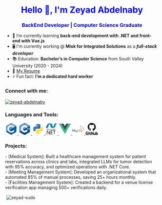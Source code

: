 <h1 align="center" style="color:blue;">Hello 👋, I'm Zeyad Abdelnaby</h1>
<h3 align="center" style="color:blue;">BackEnd Developer | Computer Science Graduate</h3>

- 🌱 I’m currently learning **back-end development with .NET and front-end with Vue.js**
- 🖥️ I'm currently working @ **Misk for Integrated Solutions** as a ***full-stack developer***
- 📚 Education: **Bachelor’s in Computer Science** from South Valley University (2020 - 2024)
- 📄 [My Resume](https://drive.google.com/file/d/1Hl9s03xowB7A-ns5x-0TxSanaCrRrqO2/view?usp=sharing)
- ⚡ Fun fact: **I’m a dedicated hard worker**

<h3 align="left">Connect with me:</h3>
<p align="left">
<a href="https://linkedin.com/in/zeyad-abdelnaby" target="_blank"><img align="center" src="https://raw.githubusercontent.com/rahuldkjain/github-profile-readme-generator/master/src/images/icons/Social/linked-in-alt.svg" alt="zeyad-abdelnaby" height="30" width="40" /></a>
</p>

<h3 align="left">Languages and Tools:</h3>
<p align="left">
  <a href="https://www.cprogramming.com/" target="_blank" rel="noreferrer">
    <img src="https://raw.githubusercontent.com/devicons/devicon/master/icons/c/c-original.svg" alt="C" width="40" height="40"/>
  </a>
  <a href="https://www.w3schools.com/cpp/" target="_blank" rel="noreferrer">
    <img src="https://raw.githubusercontent.com/devicons/devicon/master/icons/cplusplus/cplusplus-original.svg" alt="C++" width="40" height="40"/>
  </a>
  <a href="https://www.python.org" target="_blank" rel="noreferrer">
    <img src="https://raw.githubusercontent.com/devicons/devicon/master/icons/python/python-original.svg" alt="Python" width="40" height="40"/>
  </a>
  <a href="https://dotnet.microsoft.com/" target="_blank" rel="noreferrer">
    <img src="https://raw.githubusercontent.com/devicons/devicon/master/icons/dot-net/dot-net-original-wordmark.svg" alt=".NET Core" width="40" height="40"/>
  </a>
  <a href="https://vuejs.org/" target="_blank" rel="noreferrer">
    <img src="https://raw.githubusercontent.com/devicons/devicon/master/icons/vuejs/vuejs-original.svg" alt="Vue.js" width="40" height="40"/>
  </a>
  <a href="https://www.mysql.com/" target="_blank" rel="noreferrer">
    <img src="https://raw.githubusercontent.com/devicons/devicon/master/icons/mysql/mysql-original-wordmark.svg" alt="MySQL" width="40" height="40"/>
  </a>
  <a href="https://github.com/" target="_blank" rel="noreferrer">
    <img src="https://raw.githubusercontent.com/devicons/devicon/master/icons/github/github-original-wordmark.svg" alt="GitHub" width="40" height="40"/>
  </a>
</p>

<h3 align="left">Projects:</h3>
- [Medical System]: Built a healthcare management system for patient reservations across clinics and labs, integrated LLMs for tumor detection with 95% accuracy, and optimized operations with .NET Core.
<br/>
- [Meeting Management System]: Developed an organizational system that automated 85% of manual processes, saving 25+ hours monthly.
<br/>
- [Facilities Management System]: Created a backend for a venue license verification app managing 500+ verifications daily.

<p>&nbsp;<img align="center" src="https://github-readme-stats.vercel.app/api?username=zeyad-sudo&show_icons=true&locale=en" alt="zeyad-sudo" /></p>
